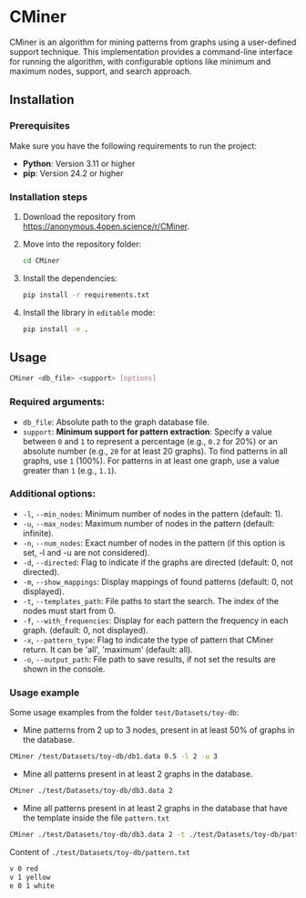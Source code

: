 # CMiner

CMiner is an algorithm for mining patterns from graphs using a user-defined support technique. This implementation provides a command-line interface for running the algorithm, with configurable options like minimum and maximum nodes, support, and search approach.



## Installation

### Prerequisites

Make sure you have the following requirements to run the project:

- **Python**: Version 3.11 or higher
- **pip**: Version  24.2 or higher


### Installation steps

1. Download the repository from https://anonymous.4open.science/r/CMiner.
2. Move into the repository folder:
    ```bash
    cd CMiner
    ```

2. Install the dependencies:
    ```bash
    pip install -r requirements.txt
    ```

3. Install the library in `editable` mode:
    ```bash
    pip install -e .
    ```

## Usage

[//]: # ()
[//]: # (Once installed, CMiner can be used in three different ways:)

[//]: # ()
[//]: # (1. **Command Line Interface &#40;CLI&#41;**:)

[//]: # (    Run directly from the command line with the following syntax:)

```bash
CMiner <db_file> <support> [options]
 ```

[//]: # ()
[//]: # (2. **Using Python's `-m` flag**:)

[//]: # (   Alternatively, you can execute CMiner as a Python module:)

[//]: # (```bash)

[//]: # (python -m CMiner <db_file> <support> [options])

[//]: # ( ```)

[//]: # ()
[//]: # (2. **As a Python module**:)

[//]: # (   You can also import CMiner into your Python code and use it programmatically:)

[//]: # (   )
[//]: # (```python)

[//]: # (from CMiner import CMiner)

[//]: # ()
[//]: # (miner = CMiner&#40;)

[//]: # (    db_file='/path/to/your/db/graphs.data', # required)

[//]: # (    support=0.5,                            # required)

[//]: # (    min_nodes=1,)

[//]: # (    max_nodes=float&#40;'inf'&#41;,)

[//]: # (    show_mappings=False,)

[//]: # (    output_path=None,)

[//]: # (    start_patterns=None,)

[//]: # (    is_directed=False,)

[//]: # (    with_frequencies=False,)

[//]: # (    only_closed_patterns=False)

[//]: # (&#41;)

[//]: # ()
[//]: # (miner.mine&#40;&#41;)

[//]: # (```)

[//]: # ()



### Required arguments:
- `db_file`: Absolute path to the graph database file.
- `support`: **Minimum support for pattern extraction**: Specify a value between `0` and `1` to represent a percentage (e.g., `0.2` for 20%) or an absolute number (e.g., `20` for at least 20 graphs). To find patterns in all graphs, use `1` (100%). For patterns in at least one graph, use a value greater than `1` (e.g., `1.1`).


### Additional options:
- `-l`, `--min_nodes`: Minimum number of nodes in the pattern (default: 1).
- `-u`, `--max_nodes`: Maximum number of nodes in the pattern (default: infinite).
- `-n`, `--num_nodes`: Exact number of nodes in the pattern (if this option is set, -l and -u are not considered).
- `-d`, `--directed`: Flag to indicate if the graphs are directed (default: 0, not directed).
- `-m`, `--show_mappings`: Display mappings of found patterns (default: 0, not displayed).
- `-t`, `--templates_path`: File paths to start the search. The index of the nodes must start from 0.
- `-f`, `--with_frequencies`: Display for each pattern the frequency in each graph. (default: 0, not displayed).
- `-x`, `--pattern_type`: Flag to indicate the type of pattern that CMiner return. It can be 'all', 'maximum' (default: all).
- `-o`, `--output_path`: File path to save results, if not set the results are shown in the console. 

### Usage example

Some usage examples from the folder `test/Datasets/toy-db`:

- Mine patterns from 2 up to 3 nodes, present in at least 50% of graphs in the database.

```bash
CMiner /test/Datasets/toy-db/db1.data 0.5 -l 2 -u 3
 ```

- Mine all patterns present in at least 2 graphs in the database.

```bash
CMiner ./test/Datasets/toy-db/db3.data 2
 ```

- Mine all patterns present in at least 2 graphs in the database that have the template inside the file `pattern.txt`

```bash
CMiner ./test/Datasets/toy-db/db3.data 2 -t ./test/Datasets/toy-db/pattern.txt
```
Content of `./test/Datasets/toy-db/pattern.txt`
```bash
v 0 red
v 1 yellow
e 0 1 white
 ```